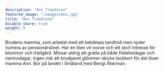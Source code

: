 ```yaml
---
description: "Ann Troedsson"
featured_image: "/images/Ann.jpg"
title: "Ann Troedsson"
disable_share: true
weight: 9
---
```

Brudens mamma, som arbetat med att bekämpa tandtroll men njuter numera av pensionärslivet. Har en liten vit vovve och ett stort intresse för blommor och trädgård. Missar aldrig att gratta på både födelsedagar och namnsdagar, ingen risk att brudparet glömmer skicka tackkort för det löser mamma Ann. Bor på landet i Småland med Bengt Åkerman. 